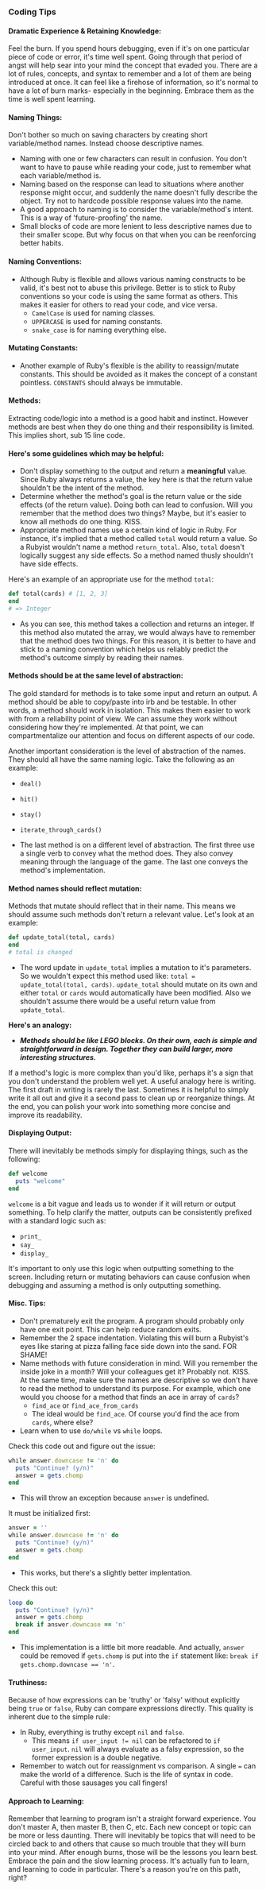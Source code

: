 ### Coding Tips
#### Dramatic Experience & Retaining Knowledge:

Feel the burn.  If you spend hours debugging, even if it's on one particular piece of code or error, it's time well spent.  Going through that period of angst will help sear into your mind the concept that evaded you.  There are a lot of rules, concepts, and syntax to remember and a lot of them are being introduced at once.  It can feel like a firehose of information, so it's normal to have a lot of burn marks- especially in the beginning.  Embrace them as the time is well spent learning.

#### Naming Things:

Don't bother so much on saving characters by creating short variable/method names.  Instead choose descriptive names.

- Naming with one or few characters can result in confusion.  You don't want to have to pause while reading your code, just to remember what each variable/method is.
- Naming based on the response can lead to situations where another response might occur, and suddenly the name doesn't fully describe the object.  Try not to hardcode possible response values into the name.
- A good approach to naming is to consider the variable/method's intent.  This is a way of 'future-proofing' the name.
- Small blocks of code are more lenient to less descriptive names due to their smaller scope.  But why focus on that when you can be reenforcing better habits.

#### Naming Conventions:

- Although Ruby is flexible and allows various naming constructs to be valid, it's best not to abuse this privilege.  Better is to stick to Ruby conventions so your code is using the same format as others.  This makes it easier for others to read your code, and vice versa.
	- `CamelCase` is used for naming classes.
	- `UPPERCASE` is used for naming constants.
	- `snake_case` is for naming everything else.

#### Mutating Constants:

- Another example of Ruby's flexible is the ability to reassign/mutate constants.  This should be avoided as it makes the concept of a constant pointless.  `CONSTANTS` should always be immutable.

#### Methods:
Extracting code/logic into a method is a good habit and instinct.  However methods are best when they do one thing and their responsibility is limited.  This implies short, sub 15 line code.

#### Here's some guidelines which may be helpful:

- Don't display something to the output and return a **meaningful** value.  Since Ruby always returns a value, the key here is that the return value shouldn't be the intent of the method.
- Determine whether the method's goal is the return value or the side effects (of the return value).  Doing both can lead to confusion.  Will you remember that the method does two things?
  Maybe, but it's easier to know all methods do one thing.  KISS.
- Appropriate method names use a certain kind of logic in Ruby.  For instance, it's implied that a method called `total` would return a value.  So a Rubyist wouldn't name a method `return_total`.  Also, `total` doesn't logically suggest any side effects.  So a method named thusly shouldn't have side effects.

Here's an example of an appropriate use for the method `total`:
```ruby
def total(cards) # [1, 2, 3]
end
# => Integer
```

- As you can see, this method takes a collection and returns an integer.  If this method also mutated the array, we would always have to remember that the method does two things.  For this reason, it is better to have and stick to a naming convention which helps us reliably predict the method's outcome simply by reading their names.

#### Methods should be at the same level of abstraction:

The gold standard for methods is to take some input and return an output.  A method should be able to copy/paste into irb and be testable.  In other words, a method should work in isolation.  This makes them easier to work with from a reliability point of view.  We can assume they work without considering how they're implemented.  At that point, we can compartmentalize our attention and focus on different aspects of our code.

Another important consideration is the level of abstraction of the names.  They should all have the same naming logic.  Take the following as an example:

- `deal()`
- `hit()`
- `stay()`
- `iterate_through_cards()`

- The last method is on a different level of abstraction.  The first three use a single verb to convey what the method does.  They also convey meaning through the language of the game.  The last one conveys the method's implementation.

#### Method names should reflect mutation:

Methods that mutate should reflect that in their name.  This means we should assume such methods don't return a relevant value.  Let's look at an example:
```ruby
def update_total(total, cards)
end
# total is changed
```

- The word update in `update_total` implies a mutation to it's parameters.  So we wouldn't expect this method used like: `total = update_total(total, cards)`.  `update_total` should mutate on its own and either `total` or `cards` would automatically have been modified.  Also we shouldn't assume there would be a useful return value from `update_total`.

**Here's an analogy:**
- ***Methods should be like LEGO blocks.  On their own, each is simple and straightforward in design.  Together they can build larger, more interesting structures.***

If a method's logic is more complex than you'd like, perhaps it's a sign that you don't understand the problem well yet.  A useful analogy here is writing.  The first draft in writing is rarely the last.  Sometimes it is helpful to simply write it all out and give it a second pass to clean up or reorganize things.  At the end, you can polish your work into something more concise and improve its readability.

#### Displaying Output:

There will inevitably be methods simply for displaying things, such as the following:
```ruby
def welcome
  puts "welcome"
end
```

`welcome` is a bit vague and leads us to wonder if it will return or output something.  To help clarify the matter, outputs can be consistently prefixed with a standard logic such  as:

- `print_`
- `say_`
- `display_`

It's important to only use this logic when outputting something to the screen.  Including return or mutating behaviors can cause confusion when debugging and assuming a method is only outputting something.


#### Misc. Tips:

- Don't prematurely exit the program.  A program should probably only have one exit point.  This can help reduce random exits.
- Remember the 2 space indentation.  Violating this will burn a Rubyist's eyes like staring at pizza falling face side down into the sand.  FOR SHAME!
- Name methods with future consideration in mind.  Will you remember the inside joke in a month?  Will your colleagues get it?  Probably not.  KISS.  At the same time, make sure the names are descriptive so we don't have to read the method to understand its purpose.
  For example, which one would you choose for a method that finds an ace in array of `cards`?
	- `find_ace` or `find_ace_from_cards`
	- The ideal would be `find_ace`.  Of course you'd find the ace from `cards`, where else?
- Learn when to use `do/while` vs `while` loops.

Check this code out and figure out the issue:
```ruby
while answer.downcase != 'n' do
  puts "Continue? (y/n)"
  answer = gets.chomp
end
```

- This will throw an exception because `answer` is undefined.

It must be initialized first:
```ruby
answer = ''
while answer.downcase != 'n' do
  puts "Continue? (y/n)"
  answer = gets.chomp
end
```

- This works, but there's a slightly better implentation.

Check this out:
```ruby
loop do
  puts "Continue? (y/n)"
  answer = gets.chomp
  break if answer.downcase == 'n'
end
```

- This implementation is a little bit more readable.  And actually, `answer` could be removed if `gets.chomp` is put into the `if` statement like: `break if gets.chomp.downcase == 'n'`.

#### Truthiness:

Because of how expressions can be 'truthy' or 'falsy' without explicitly being `true` or `false`, Ruby can compare expressions directly.  This quality is inherent due to the simple rule:

- In Ruby, everything is truthy except `nil` and `false`.
	- This means `if user_input != nil` can be refactored to `if user_input`.  `nil` will always evaluate as a falsy expression, so the former expression is a double negative.
- Remember to watch out for reassignment vs comparison.  A single `=` can make the world of a difference.  Such is the life of syntax in code.  Careful with those sausages you call fingers!

#### Approach to Learning:

Remember that learning to program isn't a straight forward experience.  You don't master A, then master B, then C, etc.  Each new concept or topic can be more or less daunting.  There will inevitably be topics that will need to be circled back to and others that cause so much trouble that they will burn into your mind.  After enough burns, those will be the lessons you learn best.  Embrace the pain and the slow learning process.  It's actually fun to learn, and learning to code in particular.  There's a reason you're on this path, right?
